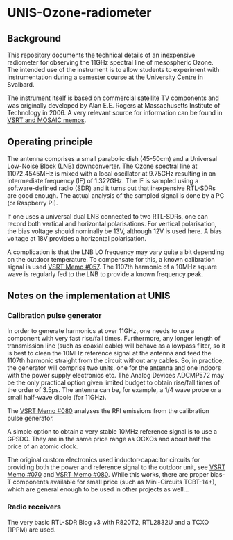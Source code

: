 # UNIS-Ozone-radiometer

## Background

This repository documents the technical details of an inexpensive radiometer for observing the 11GHz spectral line of mesospheric Ozone. The intended use of the instrument is to allow students to experiment with instrumentation during a semester course at the University Centre in Svalbard.

The instrument itself is based on commercial satellite TV components and was originally developed by Alan E.E. Rogers at Massachusetts Institute of Technology in 2006. A very relevant source for information can be found in [VSRT and MOSAIC memos](https://www.haystack.mit.edu/haystack-memo-series/vsrt-and-mosaic-memos/).

## Operating principle

The antenna comprises a small parabolic dish (45-50cm) and a Universal Low-Noise Block (LNB) downconverter. The Ozone spectral line at 11072.4545MHz is mixed with a local oscillator at 9.75GHz resulting in an intermediate frequency (IF) of 1.322GHz. The IF is sampled using a software-defined radio (SDR) and it turns out that inexpensive RTL-SDRs are good enough. The actual analysis of the sampled signal is done by a PC (or Raspberry PI).

If one uses a universal dual LNB connected to two RTL-SDRs, one can record both vertical and horizontal polarisations. For vertical polarisation, the bias voltage should nominally be 13V, although 12V is used here. A bias voltage at 18V provides a horizontal polarisation.

A complication is that the LNB LO frequency may vary quite a bit depending on the outdoor temperature. To compensate for this, a known calibration signal is used [VSRT Memo #057](https://www.haystack.mit.edu/wp-content/uploads/2020/07/memo_VSRT_057.pdf). The 1107th harmonic of a 10MHz square wave is regularly fed to the LNB to provide a known frequency peak.

## Notes on the implementation at UNIS

### Calibration pulse generator

In order to generate harmonics at over 11GHz, one needs to use a component with very fast rise/fall times. Furthermore, any longer length of transmission line (such as coaxial cable) will behave as a lowpass filter, so it is best to clean the 10MHz reference signal at the antenna and feed the 1107th harmonic straight from the circuit without any cables. So, in practice, the generator will comprise two units, one for the antenna and one indoors with the power supply electronics etc. The Analog Devices ADCMP572 may be the only practical option given limited budget to obtain rise/fall times of the order of 3.5ps. The antenna can be, for example, a 1/4 wave probe or a small half-wave dipole (for 11GHz).

The [VSRT Memo #080](https://www.haystack.mit.edu/wp-content/uploads/2020/07/memo_VSRT_080.pdf) analyses the RFI emissions from the calibration pulse generator. 

A simple option to obtain a very stable 10MHz reference signal is to use a GPSDO. They are in the same price range as OCXOs and about half the price of an atomic clock.

The original custom electronics used inductor-capacitor circuits for providing both the power and reference signal to the outdoor unit, see [VSRT Memo #070](https://www.haystack.mit.edu/haystack-memo-series/vsrt-and-mosaic-memos/memo_VSRT_070/) and [VSRT Memo #080](https://www.haystack.mit.edu/wp-content/uploads/2020/07/memo_VSRT_080.pdf). While this works, there are proper bias-T components available for small price (such as Mini-Circuits TCBT-14+), which are general enough to be used in other projects as well...

### Radio receivers

The very basic RTL-SDR Blog v3 with R820T2, RTL2832U and a TCXO (1PPM) are used.
